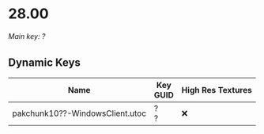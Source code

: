 # 28.00

###### *Main key: ?*

## Dynamic Keys

| Name                              | Key</br>GUID                                                                                            | High Res Textures |
|-----------------------------------|---------------------------------------------------------------------------------------------------------|-------------------|
| pakchunk10??-WindowsClient.utoc   | ?</br>? | ❌                 |